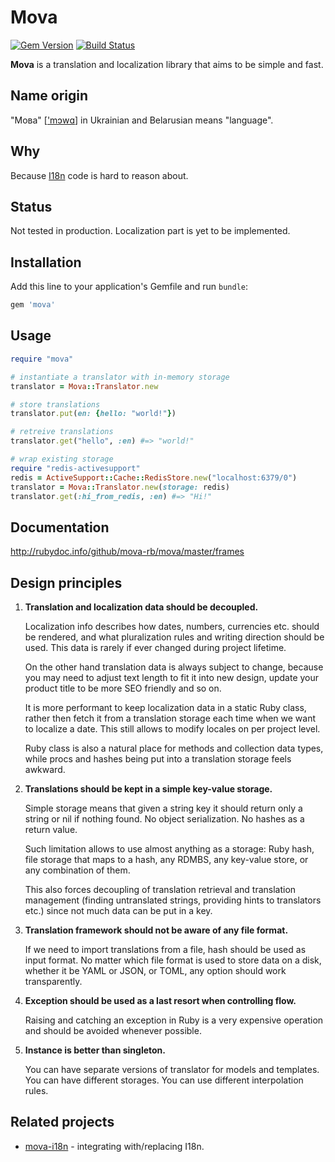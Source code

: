 # Mova

[![Gem Version](https://badge.fury.io/rb/mova.svg)](http://badge.fury.io/rb/mova)
[![Build Status](https://travis-ci.org/mova-rb/mova.svg?branch=master)](https://travis-ci.org/mova-rb/mova)

**Mova** is a translation and localization library that aims to be simple and fast.

## Name origin

"Мова" [['mɔwɑ][mova-pronounce]] in Ukrainian and Belarusian means "language".

## Why

Because [I18n][i18n] code is hard to reason about.

## Status

Not tested in production. Localization part is yet to be implemented.

## Installation

Add this line to your application's Gemfile and run `bundle`:

```ruby
gem 'mova'
```

## Usage

```ruby
require "mova"

# instantiate a translator with in-memory storage
translator = Mova::Translator.new

# store translations
translator.put(en: {hello: "world!"})

# retreive translations
translator.get("hello", :en) #=> "world!"

# wrap existing storage
require "redis-activesupport"
redis = ActiveSupport::Cache::RedisStore.new("localhost:6379/0")
translator = Mova::Translator.new(storage: redis)
translator.get(:hi_from_redis, :en) #=> "Hi!"
```

## Documentation

http://rubydoc.info/github/mova-rb/mova/master/frames

## Design principles

1.  **Translation and localization data should be decoupled.**

    Localization info describes how dates, numbers, currencies etc. should be rendered,
and what pluralization rules and writing direction should be used. This data is rarely if ever
changed during project lifetime.

    On the other hand translation data is always subject to change, because you may need to
adjust text length to fit it into new design, update your product title to be more SEO friendly
and so on.

    It is more performant to keep localization data in a static Ruby class, rather then
fetch it from a translation storage each time when we want to localize a date. This still
allows to modify locales on per project level.

    Ruby class is also a natural place for methods and collection data types, while procs and hashes
being put into a translation storage feels awkward.

2.  **Translations should be kept in a simple key-value storage.**

    Simple storage means that given a string key it should return only a string or
nil if nothing found. No object serialization. No hashes as a return value.

    Such limitation allows to use almost anything as a storage: Ruby hash, file storage that maps
to a hash, any RDMBS, any key-value store, or any combination of them.

    This also forces decoupling of translation retrieval and translation management (finding
untranslated strings, providing hints to translators etc.) since not much data can be put in a key.

3.  **Translation framework should not be aware of any file format.**

    If we need to import translations from a file, hash should be used as input format. No matter
which file format is used to store data on a disk, whether it be YAML or JSON, or TOML, any option
should work transparently.

4.  **Exception should be used as a last resort when controlling flow.**

    Raising and catching an exception in Ruby is a very expensive operation and should be avoided
whenever possible.

5.  **Instance is better than singleton.**

    You can have separate versions of translator for models and templates. You can have different
storages. You can use different interpolation rules.

## Related projects

* [mova-i18n][mova-i18n] - integrating with/replacing I18n.

[mova-pronounce]: http://upload.wikimedia.org/wikipedia/commons/f/ff/Uk-%D0%BC%D0%BE%D0%B2%D0%B0.ogg
[mova-i18n]: https://github.com/mova-rb/mova-i18n
[i18n]: https://github.com/svenfuchs/i18n
